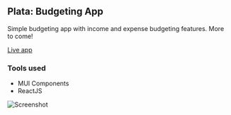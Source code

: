 ## Plata: Budgeting App

Simple budgeting app with income and expense budgeting features. More to come!

[Live app](https://elysium001.github.io/plata/)

### Tools used
- MUI Components
- ReactJS

![Screenshot](https://imgur.com/mRxyQ1I)
